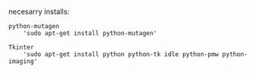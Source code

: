 

necesarry installs:

    python-mutagen
        'sudo apt-get install python-mutagen'
        
    Tkinter
        'sudo apt-get install python python-tk idle python-pmw python-imaging'